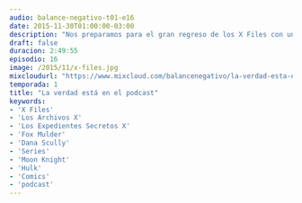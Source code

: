 ```yaml
---
audio: balance-negativo-t01-e16
date: 2015-11-30T01:00:00-03:00
description: "Nos preparamos para el gran regreso de los X Files con un especial dedicado a nuestros agentes del FBI favoritos: origen, análisis y destacamos algunos capítulos. También recomendamos Salvaje Hulk y Caballero Luna 2. Completito, completito."
draft: false
duracion: 2:49:55
episodio: 16
image: /2015/11/x-files.jpg
mixcloudurl: "https://www.mixcloud.com/balancenegativo/la-verdad-esta-en-el-podcast-balance-negativo-t01-e16/"
temporada: 1
title: "La verdad está en el podcast"
keywords: 
- 'X Files'
- 'Los Archivos X' 
- 'Los Expedientes Secretos X' 
- 'Fox Mulder' 
- 'Dana Scully' 
- 'Series' 
- 'Moon Knight' 
- 'Hulk'
- 'Comics'
- 'podcast'
---
```

